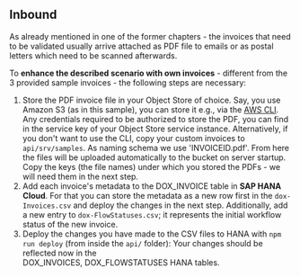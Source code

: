 ## Inbound

As already mentioned in one of the former chapters - the invoices that need to be validated usually arrive attached as PDF file to emails or as postal letters which need to be scanned afterwards.

To **enhance the described scenario with own invoices** - different from the 3 provided sample invoices - the following steps are necessary:

1. Store the PDF invoice file in your Object Store of choice. Say, you use Amazon S3 (as in this sample), you can store it e.g., via
the [AWS CLI](https://docs.aws.amazon.com/cli/latest/reference/s3/). Any credentials required to be authorized to store the PDF, you can find in the service key
of your Object Store service instance. Alternatively, if you don't want to use the CLI, copy your custom invoices to `api/srv/samples`. As naming schema we use 'INVOICEID.pdf'.
From here the files will be uploaded automatically to the bucket on server startup. Copy the keys (the file names) under which you stored the PDFs - we will need them in the next step.
2. Add each invoice's metadata to the DOX_INVOICE table in **SAP HANA Cloud**. For that you can store the metadata as a new row first in the `dox-Invoices.csv` and deploy
the changes in the next step. Additionally, add a new entry to `dox-FlowStatuses.csv`; it represents the initial workflow status of the new invoice.
3. Deploy the changes you have made to the CSV files to HANA with `npm run deploy` (from inside the `api/` folder): Your changes should be reflected now in the  
DOX_INVOICES, DOX_FLOWSTATUSES HANA tables.
